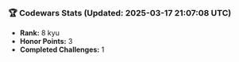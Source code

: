 ### 🏆 Codewars Stats (Updated: 2025-03-17 21:07:08 UTC)

- **Rank:** 8 kyu
- **Honor Points:** 3
- **Completed Challenges:** 1
